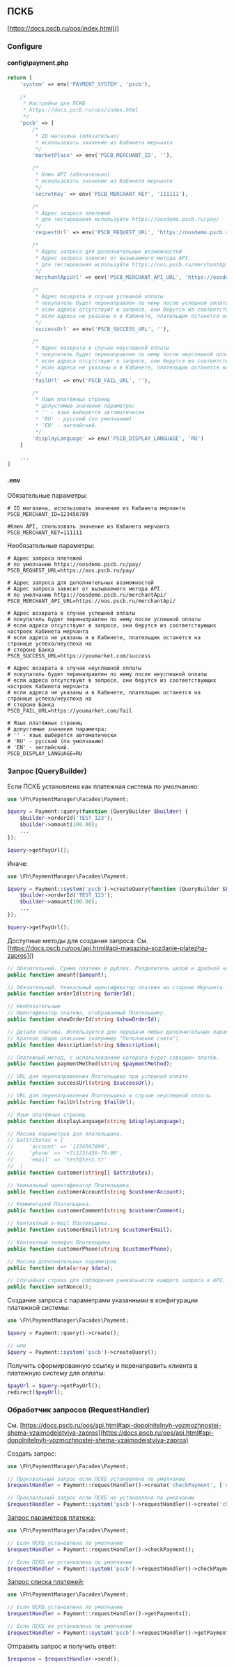 ## ПСКБ
[https://docs.pscb.ru/oos/index.html]()

### Configure
#### config\payment.php

```php
return [
    'system' => env('PAYMENT_SYSTEM', 'pscb'),
    
    /*
     * Настройки для ПСКБ
     * https://docs.pscb.ru/oos/index.html
     */
    'pscb' => [
        /*
         * ID магазина (обязательно)
         * использовать значение из Кабинета мерчанта
         */
        'marketPlace' => env('PSCB_MERCHANT_ID', ''),

        /*
         * Ключ API (обязательно)
         * использовать значение из Кабинета мерчанта
         */
        'secretKey' => env('PSCB_MERCHANT_KEY', '111111'),

        /*
         * Адрес запроса плетежей
         * для тестирования используйте https://oosdemo.pscb.ru/pay/
         */
        'requestUrl' => env('PSCB_REQUEST_URL', 'https://oosdemo.pscb.ru/pay/'),

        /*
         * Адрес запроса для дополнительных возможностей
         * Адрес запроса зависит от вызываемого метода API.
         * для тестирования используйте https://oos.pscb.ru/merchantApi/
         */
        'merchantApiUrl' => env('PSCB_MERCHANT_API_URL', 'https://oosdemo.pscb.ru/merchantApi/'),

        /*
         * Адрес возврата в случае успешной оплаты
         * покупатель будет перенаправлен по нему после успешной оплаты
         * если адреса отсутствуют в запросе, они берутся из соответствующих настроек Кабинета мерчанта
         * если адреса не указаны и в Кабинете, плательщик останется на странице успеха/неуспеха на стороне Банка
         */
        'successUrl' => env('PSCB_SUCCESS_URL', ''),

        /*
         * Адрес возврата в случае неуспешной оплаты
         * покупатель будет перенаправлен по нему после неуспешной оплаты
         * если адреса отсутствуют в запросе, они берутся из соответствующих настроек Кабинета мерчанта
         * если адреса не указаны и в Кабинете, плательщик останется на странице успеха/неуспеха на стороне Банка
         */
        'failUrl' => env('PSCB_FAIL_URL', ''),

        /*
         * Язык платёжных страниц
         * допустимые значения параметра:
         * '' - язык выберется автоматически
         * 'RU' - русский (по умолчанию)
         * 'EN' - английский.
         */
        'displayLanguage' => env('PSCB_DISPLAY_LANGUAGE', 'RU')
    ]
    
    ...
]
```

#### .env
Обязательные параметры:
```dotenv
# ID магазина, использовать значение из Кабинета мерчанта
PSCB_MERCHANT_ID=123456789

#Ключ API, спользовать значение из Кабинета мерчанта
PSCB_MERCHANT_KEY=111111
```

Необязательные параметры:

```dotenv
# Адрес запроса плетежей
# по умолчанию https://oosdemo.pscb.ru/pay/
PSCB_REQUEST_URL=https://oos.pscb.ru/pay/

# Адрес запроса для дополнительных возможностей
# Адрес запроса зависит от вызываемого метода API.
# по умолчанию https://oosdemo.pscb.ru/merchantApi/
PSCB_MERCHANT_API_URL=https://oos.pscb.ru/merchantApi/

# Адрес возврата в случае успешной оплаты
# покупатель будет перенаправлен по нему после успешной оплаты
# если адреса отсутствуют в запросе, они берутся из соответствующих настроек Кабинета мерчанта
# если адреса не указаны и в Кабинете, плательщик останется на странице успеха/неуспеха на
# стороне Банка       
PSCB_SUCCESS_URL=https://youmarket.com/success

# Адрес возврата в случае неуспешной оплаты
# покупатель будет перенаправлен по нему после неуспешной оплаты
# если адреса отсутствуют в запросе, они берутся из соответствующих настроек Кабинета мерчанта
# если адреса не указаны и в Кабинете, плательщик останется на странице успеха/неуспеха на
# стороне Банка       
PSCB_FAIL_URL=https://youmarket.com/fail

# Язык платёжных страниц
# допустимые значения параметра:
# '' - язык выберется автоматически
# 'RU' - русский (по умолчанию)
# 'EN' - английский.
PSCB_DISPLAY_LANGUAGE=RU
```

### Запрос (QueryBuilder)


Если ПСКБ установлена как платежная система по умолчанию:
```php
use \Fh\PaymentManager\Facades\Payment;

$query = Payment::query(function (QueryBuilder $builder) {
    $builder->orderId('TEST_123');
    $builder->amount(100.00);
    ...
});

$query->getPayUrl();
```

Иначе:
```php
use \Fh\PaymentManager\Facades\Payment;

$query = Payment::system('pscb')->createQuery(function (QueryBuilder $builder) {
    $builder->orderId('TEST_123');
    $builder->amount(100.00);
    ...
});

$query->getPayUrl();
```

Доступные методы для создания запроса:
См. [https://docs.pscb.ru/oos/api.html#api-magazina-sozdanie-platezha-zapros]()
```php
// Обязательный. Сумма платежа в рублях. Разделитель целой и дробной части – точка.
public function amount($amount);

// Обязательный. Уникальный идентификатор платежа на стороне Мерчанта.
public function orderId(string $orderId);

// Необязательные
// Идентификатор платежа, отображаемый Плательщику.
public function showOrderId(string $showOrderId);

// Детали платежа. Используется для передачи любых дополнительных параметров.
// Краткое общее описание (например "Пополнение счета").
public function description(string $description);

// Платежный метод, с использованием которого будет совершен платёж.
public function paymentMethod(string $paymentMethod);

// URL для перенаправления Плательщика при успешной оплате.
public function successUrl(string $successUrl);

// URL для перенаправления Плательщика в случае неуспешной оплаты.
public function failUrl(string $failUrl);

// Язык платёжных страниц
public function displayLanguage(string $displayLanguage);

// Массив параметров для плательщика.
// $attributes = [
//     'account' => '1234567890',
//     'phone' => '+7(123)456-78-90',
//     'email' => 'test@test.tt'
//  ]
public function customer(string[] $attributes);

// Уникальный идентификатор Плательщика.
public function customerAccount(string $customerAccount);

// Комментарий Плательщика.
public function customerComment(string $customerComment);

// Контактный e-mail Плательщика.
public function customerEmail(string $customerEmail);

// Контактный телефон Плательщика
public function customerPhone(string $customerPhone);

// Массив дополнительных параметров.
public function data(array $data);

// Случайная строка для соблюдения уникальности каждого запроса к API.
public function setNonce();
```

Создание запроса с параметрами указанными в конфигурации платежной системы:
```php
use \Fh\PaymentManager\Facades\Payment;

$query = Payment::query()->create();

// или
$query = Payment::system('pscb')->createQuery();
```

Получить сформированную ссылку и перенаправить клиента в платежную систему для оплаты:
```php
$payUrl = $query->getPayUrl();
redirect($payUrl);
```

### Обработчик запросов (RequestHandler)

См. [https://docs.pscb.ru/oos/api.html#api-dopolnitelnyh-vozmozhnostej-shema-vzaimodejstviya-zapros](https://docs.pscb.ru/oos/api.html#api-dopolnitelnyh-vozmozhnostej-shema-vzaimodejstviya-zapros)

Создать запрос:
```php
use \Fh\PaymentManager\Facades\Payment;

// Произвольный запрос если ПСКБ установлена по умолчанию
$requestHandler = Payment::requestHandler()->create('checkPayment', ['orderId' => 'TEST_123']);

// Произвольный запрос если ПСКБ не установлена по умолчанию
$requestHandler = Payment::system('pscb')->requestHandler()->create('checkPayment', ['orderId' => 'TEST_123']);
```

[Запрос параметров платежа:](https://docs.pscb.ru/oos/api.html#api-dopolnitelnyh-vozmozhnostej-zapros-parametrov-platezha)
```php
use \Fh\PaymentManager\Facades\Payment;

// Если ПСКБ установлена по умолчанию
$requestHandler = Payment::requestHandler()->checkPayment();

// Если ПСКБ не установлена по умолчанию
$requestHandler = Payment::system('pscb')->requestHandler()->checkPayment();
```

[Запрос списка платежей:](https://docs.pscb.ru/oos/api.html#api-dopolnitelnyh-vozmozhnostej-zapros-spiska-platezhej)
```php
use \Fh\PaymentManager\Facades\Payment;

// Если ПСКБ установлена по умолчанию
$requestHandler = Payment::requestHandler()->getPayments();

// Если ПСКБ не установлена по умолчанию
$requestHandler = Payment::system('pscb')->requestHandler()->getPayments();
```

Отправить запрос и получить ответ:
```php
$response = $requestHandler->send();
```